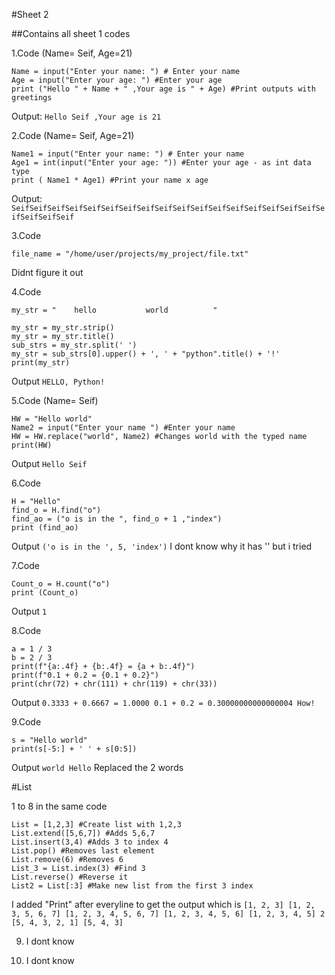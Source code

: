 #Sheet 2

##Contains all sheet 1 codes

1.Code (Name= Seif, Age=21)
~~~
Name = input("Enter your name: ") # Enter your name
Age = input("Enter your age: ") #Enter your age 
print ("Hello " + Name + " ,Your age is " + Age) #Print outputs with greetings
~~~
Output: `Hello Seif ,Your age is 21`


2.Code (Name= Seif, Age=21)
~~~
Name1 = input("Enter your name: ") # Enter your name
Age1 = int(input("Enter your age: ")) #Enter your age - as int data type
print ( Name1 * Age1) #Print your name x age
~~~
Output: `SeifSeifSeifSeifSeifSeifSeifSeifSeifSeifSeifSeifSeifSeifSeifSeifSeifSeifSeifSeifSeif`


3.Code
~~~
file_name = "/home/user/projects/my_project/file.txt"
~~~
Didnt figure it out


4.Code
~~~
my_str = "    hello           world          "

my_str = my_str.strip()
my_str = my_str.title()
sub_strs = my_str.split(' ')
my_str = sub_strs[0].upper() + ', ' + "python".title() + '!'
print(my_str)
~~~
Output `HELLO, Python!`


5.Code (Name= Seif)
~~~
HW = "Hello world"
Name2 = input("Enter your name ") #Enter your name
HW = HW.replace("world", Name2) #Changes world with the typed name
print(HW)
~~~
Output `Hello Seif`


6.Code
~~~
H = "Hello"
find_o = H.find("o")
find_ao = ("o is in the ", find_o + 1 ,"index")
print (find_ao)
~~~
Output `('o is in the ', 5, 'index')`  I dont know why it has '' but i tried


7.Code 
~~~
Count_o = H.count("o")
print (Count_o)
~~~
Output `1`


8.Code
~~~
a = 1 / 3
b = 2 / 3
print(f"{a:.4f} + {b:.4f} = {a + b:.4f}")
print(f"0.1 + 0.2 = {0.1 + 0.2}")
print(chr(72) + chr(111) + chr(119) + chr(33))
~~~
Output `0.3333 + 0.6667 = 1.0000
0.1 + 0.2 = 0.30000000000000004
How!`


9.Code
~~~
s = "Hello world"
print(s[-5:] + ' ' + s[0:5])
~~~
Output `world Hello` Replaced the 2 words

#List

1 to 8 in the same code
~~~
List = [1,2,3] #Create list with 1,2,3
List.extend([5,6,7]) #Adds 5,6,7
List.insert(3,4) #Adds 3 to index 4
List.pop() #Removes last element
List.remove(6) #Removes 6
List_3 = List.index(3) #Find 3
List.reverse() #Reverse it
List2 = List[:3] #Make new list from the first 3 index
~~~
I added "Print" after everyline to get the output which is 
`[1, 2, 3]
[1, 2, 3, 5, 6, 7]
[1, 2, 3, 4, 5, 6, 7]
[1, 2, 3, 4, 5, 6]
[1, 2, 3, 4, 5]
2
[5, 4, 3, 2, 1]
[5, 4, 3]`

9. I dont know

10. I dont know
